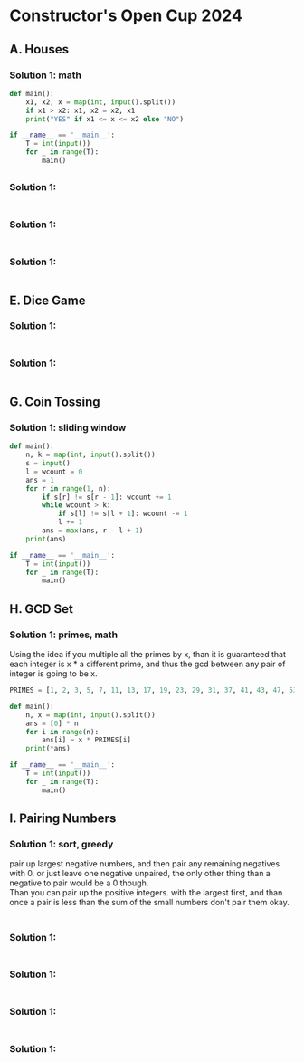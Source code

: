 # Constructor's Open Cup 2024

## A. Houses

### Solution 1:  math

```py
def main():
    x1, x2, x = map(int, input().split())
    if x1 > x2: x1, x2 = x2, x1
    print("YES" if x1 <= x <= x2 else "NO")

if __name__ == '__main__':
    T = int(input())
    for _ in range(T):
        main()
```

##

### Solution 1: 

```py

```

##

### Solution 1: 

```py

```

##

### Solution 1: 

```py

```

## E. Dice Game

### Solution 1: 

```py

```

##

### Solution 1: 

```py

```

## G. Coin Tossing

### Solution 1:  sliding window

```py
def main():
    n, k = map(int, input().split())
    s = input()
    l = wcount = 0
    ans = 1
    for r in range(1, n):
        if s[r] != s[r - 1]: wcount += 1
        while wcount > k:
            if s[l] != s[l + 1]: wcount -= 1
            l += 1
        ans = max(ans, r - l + 1)
    print(ans)

if __name__ == '__main__':
    T = int(input())
    for _ in range(T):
        main()
```

## H. GCD Set

### Solution 1:  primes, math

Using the idea if you multiple all the primes by x, than it is guaranteed that each integer is x * a different prime, and thus the gcd between any pair of integer is going to be x.

```py
PRIMES = [1, 2, 3, 5, 7, 11, 13, 17, 19, 23, 29, 31, 37, 41, 43, 47, 53, 59, 61, 67, 71, 73, 79, 83, 89, 97, 101, 103, 107, 109, 113, 127, 131, 137, 139, 149, 151, 157, 163, 167, 173, 179, 181, 191, 193, 197, 199, 211, 223, 227, 229, 233, 239, 241, 251, 257, 263, 269, 271, 277, 281, 283, 293, 307, 311, 313, 317, 331, 337, 347, 349, 353, 359, 367, 373, 379, 383, 389, 397, 401, 409, 419, 421, 431, 433, 439, 443, 449, 457, 461, 463, 467, 479, 487, 491, 499, 503, 509, 521, 523]

def main():
    n, x = map(int, input().split())
    ans = [0] * n
    for i in range(n):
        ans[i] = x * PRIMES[i]
    print(*ans)

if __name__ == '__main__':
    T = int(input())
    for _ in range(T):
        main()
```

## I. Pairing Numbers

### Solution 1:  sort, greedy

pair up largest negative numbers, and then pair any remaining negatives with 0, or just leave one negative unpaired,  the only other thing than a negative to pair would be a 0 though.  
Than you can pair up the positive integers.  with the largest first, and than once a pair is less than the sum of the small numbers don't pair them okay. 



```py

```

##

### Solution 1: 

```py

```

##

### Solution 1: 

```py

```

##

### Solution 1: 

```py

```

##

### Solution 1: 

```py

```